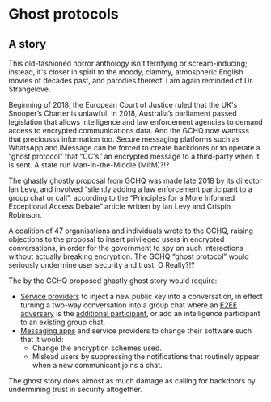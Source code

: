 # Ghost protocols

## A story

This old-fashioned horror anthology isn't terrifying or scream-inducing; instead, it's closer in spirit to the moody, clammy, atmospheric English movies of decades past, and parodies thereof. I am again reminded of Dr. Strangelove.

Beginning of 2018, the European Court of Justice ruled that the UK's Snooper’s Charter is unlawful. In 2018, Australia’s parliament passed legislation that allows intelligence and law enforcement agencies to demand access to encrypted communications data. And the GCHQ now wantsss that preciousss information too. Secure messaging platforms such as WhatsApp and iMessage can be forced to create backdoors or to operate a “ghost protocol” that “CC's” an encrypted message to a third-party when it is sent. A state run Man-in-the-Middle (MitM)?!?

The ghastly ghostly proposal from GCHQ was made late 2018 by its director Ian Levy, and involved “silently adding a law enforcement participant to a group chat or call”, according to the “Principles for a More Informed Exceptional Access Debate” article written by Ian Levy and Crispin Robinson.

A coalition of 47 organisations and individuals wrote to the GCHQ, raising objections to the proposal to insert privileged users in encrypted conversations, in order for the government to spy on such interactions without actually breaking encryption. The GCHQ “ghost protocol” would seriously undermine user security and trust. O Really?!? 

The by the GCHQ proposed ghastly ghost story would require:

* [Service providers](../adversaries/Service-provider.md) to inject a new public key into a conversation, in effect turning a two-way conversation into a group chat where an [E2EE adversary](../adversaries/E2EE-adversary.md) is the [additional participant](../adversaries/Malicious-group-member.md), or add an intelligence participant to an existing group chat.
* [Messaging apps](../../vulnerable-endpoints/assets/E2EE-messaging-applications.md) and service providers to change their software such that it would:
    * Change the encryption schemes used.
    * Mislead users by suppressing the notifications that routinely appear when a new communicant joins a chat.

The ghost story does almost as much damage as calling for backdoors by undermining trust in security altogether. 
